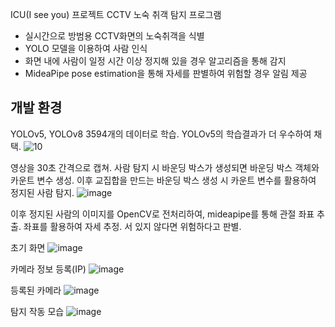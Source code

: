 ICU(I see you) 프로젝트
CCTV 노숙 취객 탐지 프로그램
- 실시간으로 방범용 CCTV화면의 노숙취객을 식별
- YOLO 모델을 이용하여 사람 인식
- 화면 내에 사람이 일정 시간 이상 정지해 있을 경우 알고리즘을 통해 감지
- MideaPipe pose estimation을 통해 자세를 판별하여 위험할 경우 알림 제공

개발 환경
- 
YOLOv5, YOLOv8 3594개의 데이터로 학습. YOLOv5의 학습결과가 더 우수하여 채택.
![10](https://github.com/user-attachments/assets/10588466-966c-499f-89b2-0d203a3f1eff)

영상을 30초 간격으로 캡쳐.
사람 탐지 시 바운딩 박스가 생성되면 바운딩 박스 객체와 카운트 변수 생성.
이후 교집합을 만드는 바운딩 박스 생성 시 카운트 변수를 활용하여 정지된 사람 탐지. 
![image](https://github.com/user-attachments/assets/1fb7746e-7f42-4c38-a576-663cffb82925)

이후 정지된 사람의 이미지를 OpenCV로 전처리하여, mideapipe를 통해 관절 좌표 추출.
좌표를 활용하여 자세 추정. 서 있지 않다면 위험하다고 판별.


초기 화면
![image](https://github.com/user-attachments/assets/c6f9961e-a126-4ecd-9085-121715b25473)

카메라 정보 등록(IP)
![image](https://github.com/user-attachments/assets/8eb5db39-e229-48e6-a115-548de70e2ea8)

등록된 카메라
![image](https://github.com/user-attachments/assets/87f59e66-b757-4f66-9a95-3a45f58362bf)

탐지 작동 모습
![image](https://github.com/user-attachments/assets/7c65e108-905f-4160-871a-f393a329c25e)


